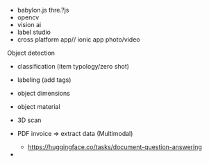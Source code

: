 - babylon.js thre.?js
- opencv
- vision ai
- label studio
- cross platform app// ionic app photo/video

Object detection

- classification (item typology/zero shot)
- labeling (add tags)
- object dimensions
- object material
- 3D scan
- PDF invoice => extract data (Multimodal)

  - https://huggingface.co/tasks/document-question-answering

-
